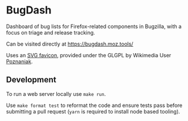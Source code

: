 # BugDash

Dashboard of bug lists for Firefox-related components in Bugzilla, with a focus on
triage and release tracking.

Can be visited directly at https://bugdash.moz.tools/

Uses an [SVG favicon](https://commons.wikimedia.org/wiki/File:Green_bug_and_broom.svg),
provided under the GLGPL by Wikimedia User [Poznaniak](https://commons.wikimedia.org/wiki/User:Poznaniak).

## Development

To run a web server locally use `make run`.

Use `make format test` to reformat the code and ensure tests pass before
submitting a pull request (`yarn` is required to install node based tooling).
